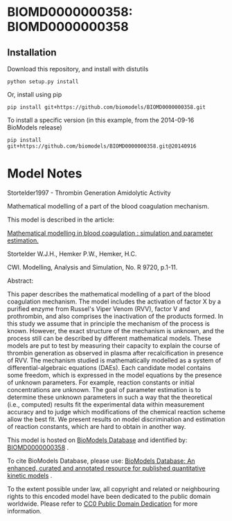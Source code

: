 # BIOMD0000000358: BIOMD0000000358

## Installation

Download this repository, and install with distutils

`python setup.py install`

Or, install using pip

`pip install git+https://github.com/biomodels/BIOMD0000000358.git`

To install a specific version (in this example, from the 2014-09-16 BioModels release)

`pip install git+https://github.com/biomodels/BIOMD0000000358.git@20140916`


# Model Notes


Stortelder1997 - Thrombin Generation Amidolytic Activity

Mathematical modelling of a part of the blood coagulation mechanism.

This model is described in the article:

[Mathematical modelling in blood coagulation : simulation and parameter
estimation.](http://identifiers.org/narcis/oai:cwi.nl:4725)

Stortelder W.J.H., Hemker P.W., Hemker, H.C.

CWI. Modelling, Analysis and Simulation, No. R 9720, p.1-11.

Abstract:

This paper describes the mathematical modelling of a part of the blood
coagulation mechanism. The model includes the activation of factor X by a
purified enzyme from Russel's Viper Venom (RVV), factor V and prothrombin, and
also comprises the inactivation of the products formed. In this study we
assume that in principle the mechanism of the process is known. However, the
exact structure of the mechanism is unknown, and the process still can be
described by different mathematical models. These models are put to test by
measuring their capacity to explain the course of thrombin generation as
observed in plasma after recalcification in presence of RVV. The mechanism
studied is mathematically modelled as a system of differential-algebraic
equations (DAEs). Each candidate model contains some freedom, which is
expressed in the model equations by the presence of unknown parameters. For
example, reaction constants or initial concentrations are unknown. The goal of
parameter estimation is to determine these unknown parameters in such a way
that the theoretical (i.e., computed) results fit the experimental data within
measurement accuracy and to judge which modifications of the chemical reaction
scheme allow the best fit. We present results on model discrimination and
estimation of reaction constants, which are hard to obtain in another way.

This model is hosted on [BioModels Database](http://www.ebi.ac.uk/biomodels/)
and identified by:
[BIOMD0000000358](http://identifiers.org/biomodels.db/BIOMD0000000358) .

To cite BioModels Database, please use: [BioModels Database: An enhanced,
curated and annotated resource for published quantitative kinetic
models](http://identifiers.org/pubmed/20587024) .

To the extent possible under law, all copyright and related or neighbouring
rights to this encoded model have been dedicated to the public domain
worldwide. Please refer to [CC0 Public Domain
Dedication](http://creativecommons.org/publicdomain/zero/1.0/) for more
information.


